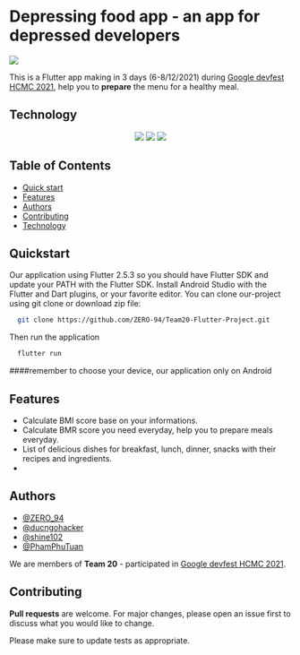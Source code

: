 
# Depressing food app - an app for depressed developers

<p align: center>
<img src="https://cdn.discordapp.com/attachments/916163428425564170/917810907051089950/Food_app_icon.png" />
</p>

This is a Flutter app making in 3 days (6-8/12/2021) during [Google devfest HCMC 2021](https://devfesthcm.com/), help you to **prepare** the menu for a healthy meal.

## Technology

<p align='center'>
  <img src="https://img.shields.io/badge/Flutter-02569B?style=for-the-badge&logo=flutter&logoColor=white" />
  <img src="https://img.shields.io/badge/firebase-ffca28?style=for-the-badge&logo=firebase&logoColor=black" />
  <img src="https://img.shields.io/badge/Dart-0175C2?style=for-the-badge&logo=dart&logoColor=white" />
</p>

## Table of Contents

 - [Quick start](#quickstart)
 - [Features](#features)
 - [Authors](#authors)
 - [Contributing](#contributing)
 - [Technology](#technology)

## Quickstart

Our application using Flutter 2.5.3 so you should have Flutter SDK and update your PATH with the Flutter SDK. Install Android Studio with the Flutter and Dart plugins, or your favorite editor.
You can clone our-project using git clone or download zip file:

```bash
  git clone https://github.com/ZERO-94/Team20-Flutter-Project.git
```
Then run the application
```bash
  flutter run
```
####remember to choose your device, our application only on Android
## Features

- Calculate BMI score base on your informations.
- Calculate BMR score you need everyday, help you to prepare meals everyday.
- List of delicious dishes for breakfast, lunch, dinner, snacks with their recipes and ingredients.
-

## Authors

- [@ZERO_94](https://github.com/ZERO-94)
- [@ducngohacker](https://github.com/ducngohacker)
- [@shine102](https://github.com/shine102)
- [@PhamPhuTuan](https://github.com/PhamPhuTuan)

We are members of **Team 20** - participated in [Google devfest HCMC 2021](https://devfesthcm.com/).

## Contributing

**Pull requests** are welcome. For major changes, please open an issue first to discuss what you would like to change.

Please make sure to update tests as appropriate.
